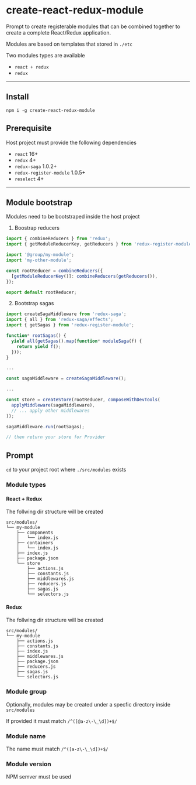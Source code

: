 # create-react-redux-module

Prompt to create registerable modules that can be combined together to create a complete React/Redux application.

Modules are based on templates that stored in `./etc`

Two modules types are available

- `react + redux`
- `redux`

***

## Install

`npm i -g create-react-redux-module`

## Prerequisite

Host project must provide the following dependencies

- `react` 16+
- `redux` 4+
- `redux-saga`  1.0.2+
- `redux-register-module` 1.0.5+
- `reselect` 4+

***

## Module bootstrap

Modules need to be bootstraped inside the host project

1. Boostrap reducers

```javascript
import { combineReducers } from 'redux';
import { getModuleReducerKey, getReducers } from 'redux-register-module';

import '@group/my-module';
import 'my-other-module';

const rootReducer = combineReducers({
  [getModuleReducerKey()]: combineReducers(getReducers()),
});

export default rootReducer;
```

2. Bootstrap sagas

```javascript
import createSagaMiddleware from 'redux-saga';
import { all } from 'redux-saga/effects';
import { getSagas } from 'redux-register-module';

function* rootSagas() {
  yield all(getSagas().map(function* moduleSaga(f) {
    return yield f();
  }));
}

...

const sagaMiddleware = createSagaMiddleware();

...

const store = createStore(rootReducer, composeWithDevTools(
  applyMiddleware(sagaMiddleware),
  // ... apply other middlewares
));

sagaMiddleware.run(rootSagas);

// then return your store for Provider
```

## Prompt

`cd` to your project root where `./src/modules` exists

### Module types

#### React + Redux

The follwing dir structure will be created

```shell
src/modules/
└── my-module
    ├── components
    │   └── index.js
    ├── containers
    │   └── index.js
    ├── index.js
    ├── package.json
    └── store
        ├── actions.js
        ├── constants.js
        ├── middlewares.js
        ├── reducers.js
        ├── sagas.js
        └── selectors.js
```

#### Redux

The follwing dir structure will be created

```shell
src/modules/
└── my-module
    ├── actions.js
    ├── constants.js
    ├── index.js
    ├── middlewares.js
    ├── package.json
    ├── reducers.js
    ├── sagas.js
    └── selectors.js
```

### Module group

Optionally, modules may be created under a specfic directory inside `src/modules`

If provided it must match `/^([@a-z\-\_\d])+$/`

### Module name

The name must match `/^([a-z\-\_\d])+$/`

### Module version

NPM semver must be used

